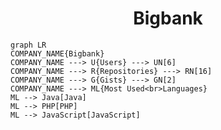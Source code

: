 <h1 align="center">Bigbank</h1>

```mermaid
graph LR
COMPANY_NAME{Bigbank}
COMPANY_NAME ---> U{Users} ---> UN[6]
COMPANY_NAME ---> R{Repositories} ---> RN[16]
COMPANY_NAME ---> G{Gists} ---> GN[2]
COMPANY_NAME ---> ML{Most Used<br>Languages}
ML --> Java[Java]
ML --> PHP[PHP]
ML --> JavaScript[JavaScript]
```
